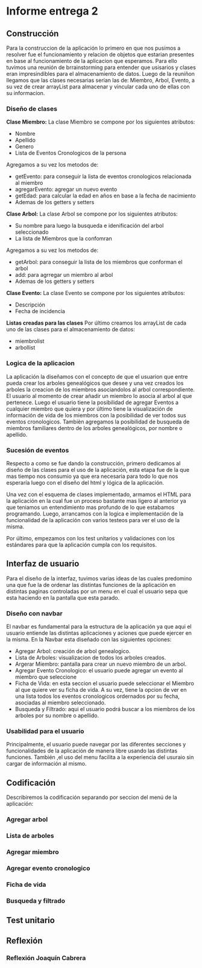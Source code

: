 # Informe entrega 2

## Construcción
Para la construccion de la aplicación lo primero en que nos pusimos a resolver fue el funcionamiento y relacion de objetos que estarian presentes en base al funcionamiento de la aplicacion que esperamos. Para ello tuvimos una reunión de brrainstorming para entender que usisarios y clases eran impresindibles para el almacenamiento de datos. Luego de la reuniñon llegamos que las clases necesarias serían las de: Miembro, Arbol, Evento, a su vez de crear arrayList para almacenar y vincular cada uno de ellas con su informacion.

### Diseño de clases
**Clase Miembro:** La clase Miembro se compone por los siguientes atributos:
- Nombre
- Apellido
- Genero
- Lista de Eventos Cronologicos de la persona

Agregamos a su vez los metodos de:
- getEvento: para conseguir la lista de eventos cronologicos relacionada al miembro
- agregarEvento: agregar un nuevo evento
- getEdad: para calcular la edad en años en base a la fecha de nacimiento
- Ademas de los getters y setters

**Clase Arbol:** La clase Arbol se compone por los siguientes atributos:
- Su nombre para luego la busqueda e idenificación del arbol seleccionado
- La lista de Miembros que la confomran

Agregamos a su vez los metodos de:
- getArbol: para conseguir la lista de los miembros que conforman el arbol
- add: para agrregar un miembro al arbol
- Ademas de los getters y setters

**Clase Evento:** La clase Evento se compone por los siguientes atributos:
- Descripción
- Fecha de incidencia

**Listas creadas para las clases**
Por último creamos los arrayList de cada uno de las clases para el almacenamiento de datos:
- miembrolist
- arbollist

### Logica de la aplicacion
La aplicación la diseñamos con el concepto de que el usuarion que entre pueda crear los arboles genealógicos que desee y una vez creados los arboles la creacion de los miembros asociandolos al arbol correspondiente. 
El usuario al momento de crear añadir un miembro lo asocia al arbol al que pertenece.
Luego el usuario tiene la posibilidad de agregar Eventos a cualquier miembro que quiera y por último tiene la  visualización de información de vida de los miembros con la posibilidad de ver todos sus eventos cronologicos.
Tambièn agregamos la posibilidad de busqueda de miembros familiares dentro de los arboles genealógicos, por nombre o apellido.

### Sucesión de eventos
Respecto a como se fue dando la construcción, primero dedicamos al diseño de las clases para el uso de la aplicación, esta etapa fue de la que mas tiempo nos consumio ya que era necesaria para todo lo que nos esperaría luego con el diseño del html y lógica de la aplicación. 

Una vez con el esquema de clases implementado, armamos el HTML para la aplicación en la cual fue un proceso bastante mas ligero al anterior ya que teniamos un entendimiento mas profundo de lo que estabamos programando.
Luego, arrancamos con la logica e implementación de la funcionalidad de la aplicación con varios testeos para ver el uso de la misma.

Por último, empezamos con los test unitarios y validaciones con los estándares para que la aplicación cumpla con los requisitos.

## Interfaz de usuario
Para el diseño de la interfaz, tuvimos varias ideas de las cuales predomino una que fue la de ordenar las distintas funciones de la aplicación en distintas paginas controladas por un menu en el cual el usuario sepa que esta haciendo en la pantalla que esta parado.
### Diseño con navbar
El navbar es fundamental para la estructura de la aplicación ya que aqui el usuario entiende las distintas aplicaciones y aciones que puede ejercer en la misma. En la Navbar esta diseñado con las siguientes opciones:
- Agregar Arbol: creación de arbol genealogico.
- Lista de Arboles: visualizacion de todos los arboles creados.
- Argerar Miembro: pantalla para crear un nuevo miembro de un arbol.
- Agregar Evento Cronologico: el usuario puede agregar un evento al miembro que seleccione
- Ficha de Vida: en esta seccion el usuario puede seleccionar el Miembro al que quiere ver su ficha de vida. A su vez, tiene la opcion de ver en una lista todos los eventos cronologicos ordernados por su fecha, asociadas al miembro seleccionado.
- Busqueda y Filtrado: aqui el usuario podrá buscar a los miembros de los arboles por su nombre o apellido.

### Usabilidad para el usuario
Principalmente, el usuario puede navegar por las diferentes secciones y funcionalidades de la aplicación de manera libre usando las distintas funciones. También ,el uso del menu facilita a la experiencia del usuraio sin cargar de información al mismo.

## Codificación
Describiremos la codificación separando por seccion del menú de la aplicación:
### Agregar arbol

### Lista de arboles

### Agregar miembro

### Agregar evento cronologico

### Ficha de vida

### Busqueda y filtrado


## Test unitario


## Reflexión
### Reflexión Joaquín Cabrera

